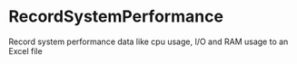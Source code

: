 # RecordSystemPerformance
Record system performance data like cpu usage, I/O and RAM usage to an Excel file

